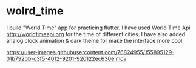 # wolrd_time

I build "World Time" app for practicing flutter. I have used World Time Api http://worldtimeapi.org for the time of different cities. I have also added analog clock animation & dark theme for make the interface more cool.

https://user-images.githubusercontent.com/76824955/155895129-01b792bb-c3f5-4012-9201-920122ec630e.mov


